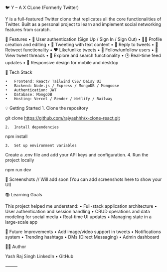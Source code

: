 


🐦 Y – A X CLone (Formerly Twitter)

Y is a full-featured Twitter clone that replicates all the core functionalities of Twitter. Built as a personal project to learn and implement social networking features from scratch.

🚀 Features
	•	🔐 User authentication (Sign Up / Sign In / Sign Out)
	•	🧑‍💼 Profile creation and editing
	•	📝 Tweeting with text content
	•	💬 Reply to tweets
	•	🔁 Retweet functionality
	•	❤️ Like/unlike tweets
	•	📜 Follow/unfollow users
	•	🧵 View tweet threads
	•	🔎 Explore and search functionality
	•	🕒 Real-time feed updates
	•	📱 Responsive design for mobile and desktop

🔧 Tech Stack



	•	Frontend: React/ Tailwind CSS/ Daisy UI
	•	Backend: Node.js / Express / MongoDB / Mongoose
	•	Authentication: JWT 
	•	Database: MongoDB 
	•	Hosting: Vercel / Render / Netlify / Railway

💡 Getting Started
	1.	Clone the repository

git clone https://github.com/rajyashhh/x-clone-react.git



	2.	Install dependencies

npm install


	3.	Set up environment variables
Create a .env file and add your API keys and configuration.
	4.	Run the project locally

npm run dev



📸 Screenshots
// Will add soon
(You can add screenshots here to show your UI)

📚 Learning Goals

This project helped me understand:
	•	Full-stack application architecture
	•	User authentication and session handling
	•	CRUD operations and data modeling for social media
	•	Real-time UI updates
	•	Managing state in a large-scale app

🧠 Future Improvements
	•	Add image/video support in tweets
	•	Notifications system
	•	Trending hashtags
	•	DMs (Direct Messaging)
	•	Admin dashboard

🧑‍💻 Author

Yash Raj Singh
LinkedIn • GitHub

⸻
